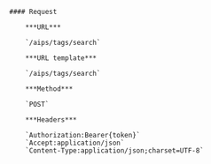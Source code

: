     #### Request

        ***URL***

        `/aips/tags/search`

        ***URL template***

        `/aips/tags/search`

        ***Method***

        `POST`

        ***Headers***

        `Authorization:Bearer{token}`
        `Accept:application/json`
        `Content-Type:application/json;charset=UTF-8`
